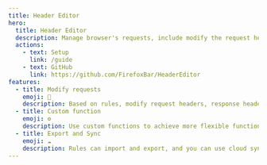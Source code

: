 ```yaml
---
title: Header Editor
hero:
  title: Header Editor
  description: Manage browser's requests, include modify the request headers and response headers, redirect requests, cancel requests
  actions:
    - text: Setup
      link: /guide
    - text: GitHub
      link: https://github.com/FirefoxBar/HeaderEditor
features:
  - title: Modify requests
    emoji: 🚥
    description: Based on rules, modify request headers, response headers, and redirect
  - title: Custom function
    emoji: ⚙️
    description: Use custom functions to achieve more flexible functionality
  - title: Export and Sync
    emoji: ☁️
    description: Rules can import and export, and you can use cloud sync
---
```

